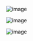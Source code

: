 ![image](https://github.com/jishnukm9/echomesh/assets/99253054/f10d1391-10ac-463b-a06d-e37c825e49ac)

![image](https://github.com/jishnukm9/echomesh/assets/99253054/f1a78b2c-1032-4895-a20a-0bab28f571f3)

![image](https://github.com/jishnukm9/echomesh/assets/99253054/e7a7e4b9-ae35-45ac-88a3-07c85af36d7b)


